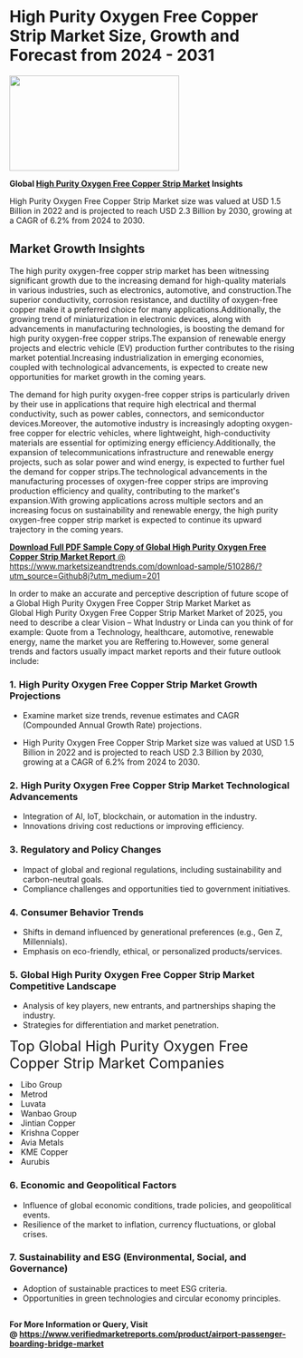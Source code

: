 <H1>High Purity Oxygen Free Copper Strip Market Size, Growth and Forecast from 2024 - 2031</H1><img class="aligncenter size-medium wp-image-584254" src="https://thirdeyenews.in/wp-content/uploads/2024/09/Global-Market-Research-300x168.jpeg" alt="" width="300" height="168" /><p><strong>Global&nbsp;<a href="https://www.marketsizeandtrends.com/download-sample/510286/?utm_source=Github8j?utm_medium=201">High Purity Oxygen Free Copper Strip Market</a> Insights</strong></p><p>High Purity Oxygen Free Copper Strip Market size was valued at USD 1.5 Billion in 2022 and is projected to reach USD 2.3 Billion by 2030, growing at a CAGR of 6.2% from 2024 to 2030.</p><p><h2>Market Growth Insights</h2> <p>The high purity oxygen-free copper strip market has been witnessing significant growth due to the increasing demand for high-quality materials in various industries, such as electronics, automotive, and construction.The superior conductivity, corrosion resistance, and ductility of oxygen-free copper make it a preferred choice for many applications.Additionally, the growing trend of miniaturization in electronic devices, along with advancements in manufacturing technologies, is boosting the demand for high purity oxygen-free copper strips.The expansion of renewable energy projects and electric vehicle (EV) production further contributes to the rising market potential.Increasing industrialization in emerging economies, coupled with technological advancements, is expected to create new opportunities for market growth in the coming years.</p> <p><a href="#"></a></p> <p>The demand for high purity oxygen-free copper strips is particularly driven by their use in applications that require high electrical and thermal conductivity, such as power cables, connectors, and semiconductor devices.Moreover, the automotive industry is increasingly adopting oxygen-free copper for electric vehicles, where lightweight, high-conductivity materials are essential for optimizing energy efficiency.Additionally, the expansion of telecommunications infrastructure and renewable energy projects, such as solar power and wind energy, is expected to further fuel the demand for copper strips.The technological advancements in the manufacturing processes of oxygen-free copper strips are improving production efficiency and quality, contributing to the market's expansion.With growing applications across multiple sectors and an increasing focus on sustainability and renewable energy, the high purity oxygen-free copper strip market is expected to continue its upward trajectory in the coming years.</p> <p><a href="#"></p><p><span class=""><strong>Download Full PDF Sample Copy of Global High Purity Oxygen Free Copper Strip Market Report</strong> @ <a href="https://www.marketsizeandtrends.com/download-sample/510286/?utm_source=Github8j?utm_medium=201" target="_blank">https://www.marketsizeandtrends.com/download-sample/510286/?utm_source=Github8j?utm_medium=201</a></span></p><p>In order to make an accurate and perceptive description of future scope of a Global&nbsp;High Purity Oxygen Free Copper Strip Market Market as Global&nbsp;High Purity Oxygen Free Copper Strip Market Market of 2025, you need to describe a clear Vision &ndash; What Industry or Linda can you think of for example: Quote from a Technology, healthcare, automotive, renewable energy, name the market you are Reffering to.However, some general trends and factors usually impact market reports and their future outlook include:</p><h3>1.&nbsp;<strong>High Purity Oxygen Free Copper Strip Market Growth Projections</strong></h3><ul><li>Examine market size trends, revenue estimates and CAGR (Compounded Annual Growth Rate) projections.</li><li><p>High Purity Oxygen Free Copper Strip Market size was valued at USD 1.5 Billion in 2022 and is projected to reach USD 2.3 Billion by 2030, growing at a CAGR of 6.2% from 2024 to 2030.</p></li></ul><h3>2.&nbsp;<strong>High Purity Oxygen Free Copper Strip Market Technological Advancements</strong></h3><ul><li>Integration of AI, IoT, blockchain, or automation in the industry.</li><li>Innovations driving cost reductions or improving efficiency.</li></ul><h3>3.&nbsp;<strong>Regulatory and Policy Changes</strong></h3><ul><li>Impact of global and regional regulations, including sustainability and carbon-neutral goals.</li><li>Compliance challenges and opportunities tied to government initiatives.</li></ul><h3>4.&nbsp;<strong>Consumer Behavior Trends</strong></h3><ul><li>Shifts in demand influenced by generational preferences (e.g., Gen Z, Millennials).</li><li>Emphasis on eco-friendly, ethical, or personalized products/services.</li></ul><h3>5.&nbsp;<strong>Global High Purity Oxygen Free Copper Strip Market Competitive Landscape</strong></h3><ul><li>Analysis of key players, new entrants, and partnerships shaping the industry.</li><li>Strategies for differentiation and market penetration.</li></ul><p data-pm-slice="1 1 []"><span style="color: inherit; font-family: inherit; font-size: 25px;">Top Global High Purity Oxygen Free Copper Strip Market Companies</span></p><div class="" data-test-id=""><p><li>Libo Group</li><li> Metrod</li><li> Luvata</li><li> Wanbao Group</li><li> Jintian Copper</li><li> Krishna Copper</li><li> Avia Metals</li><li> KME Copper</li><li> Aurubis</li></p></div><h3>6.&nbsp;<strong>Economic and Geopolitical Factors</strong></h3><ul><li>Influence of global economic conditions, trade policies, and geopolitical events.</li><li>Resilience of the market to inflation, currency fluctuations, or global crises.</li></ul><h3>7.&nbsp;<strong>Sustainability and ESG (Environmental, Social, and Governance)</strong></h3><ul><li>Adoption of sustainable practices to meet ESG criteria.</li><li>Opportunities in green technologies and circular economy principles.</li></ul><h2><strong style="font-size: 14px;">For More Information or Query, Visit @&nbsp;</strong><a style="background-color: #ffffff; font-size: 14px;" href="https://www.marketsizeandtrends.com/report/high-purity-oxygen-free-copper-strip-market/" target="_blank">https://www.verifiedmarketreports.com/product/airport-passenger-boarding-bridge-market</a></h2>